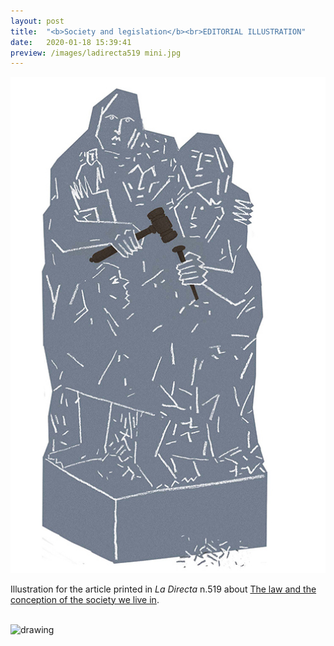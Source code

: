 ```yaml
---
layout: post
title:  "<b>Society and legislation</b><br>EDITORIAL ILLUSTRATION"
date:   2020-01-18 15:39:41
preview: /images/ladirecta519 mini.jpg
---
```



<div class="row">

 <div class="column-60">
<img src="/images/ladirecta519.jpg" alt="drawing" width="1400px">
 </div>

 <div class="column-30">


 Illustration for the article printed in <i> La Directa </i> n.519 about <a href="https://directa.cat/les-lleis-i-la-concepcio-de-la-societat-on-vivim/">The law and the conception of the society we live in</a>.<br><br>



</div>

  </div>
 <div class="row">


 <img src="/images/ladirecta519 paper.jpg" alt="drawing" >
    </div>
